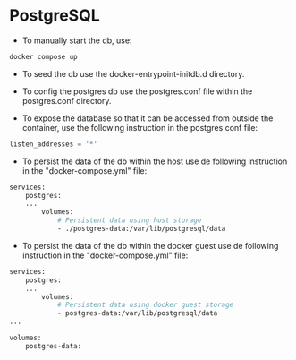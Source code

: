 # PostgreSQL

- To manually start the db, use:

```sh
docker compose up
```

- To seed the db use the docker-entrypoint-initdb.d directory.

- To config the postgres db use the postgres.conf file within the postgres.conf directory.

- To expose the database so that it can be accessed from outside the container, use the following instruction in the postgres.conf file:

```s
listen_addresses = '*'
```

- To persist the data of the db within the host use de following instruction in the "docker-compose.yml" file:

```sh
services:
    postgres:
    ...
        volumes:
            # Persistent data using host storage
            - ./postgres-data:/var/lib/postgresql/data
```

- To persist the data of the db within the docker guest use de following instruction in the "docker-compose.yml" file:

```sh
services:
    postgres:
    ...
        volumes:
            # Persistent data using docker guest storage
            - postgres-data:/var/lib/postgresql/data
...

volumes:
    postgres-data:
```
